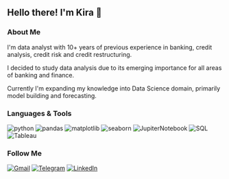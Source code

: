 ## Hello there! I'm Kira 👋

### About Me 
I'm data analyst with 10+ years of previous experience in banking, credit analysis, credit risk and credit restructuring.

I decided to study data analysis due to its emerging importance for all areas of banking and finance.   

Currently I'm expanding my knowledge into Data Science domain, primarily model building and forecasting.


### Languages & Tools
![python](https://img.shields.io/badge/-Python-69b5cc?style=for-the-badge&logo=python)
![pandas](https://img.shields.io/badge/-Pandas-69b5cc?style=for-the-badge&logo=pandas)
![matplotlib](https://img.shields.io/badge/-Matplotlib-69b5cc?style=for-the-badge&logo=matplotlib)
![seaborn](https://img.shields.io/badge/-Seaborn-69b5cc?style=for-the-badge&logo=seaborn)
![JupiterNotebook](https://img.shields.io/badge/-Jupyter-69b5cc?style=for-the-badge&logo=jupyter)
![SQL](https://img.shields.io/badge/-PostgreSQL-69b5cc?style=for-the-badge&logo=postgreSQL)
![Tableau](https://img.shields.io/badge/-Tableau-69b5cc?style=for-the-badge&logo=tableau)

### Follow Me
[![Gmail](https://img.shields.io/badge/-mail-69b5cc?style=for-the-badge&logo=Gmail)](mailto:kira.klimova@gmail.com)
[![Telegram](https://img.shields.io/badge/-Telegram-69b5cc?style=for-the-badge&logo=Telegram)](https://t.me/oldspeckled)
[![LinkedIn](https://img.shields.io/badge/-LinkedIn-69b5cc?style=for-the-badge&logo=LinkedIn)](https://www.linkedin.com/in/kiraklimova)

